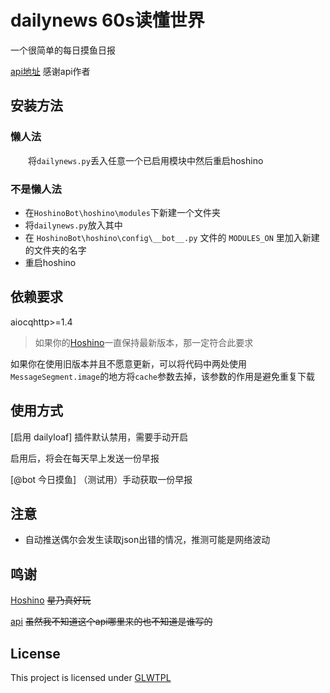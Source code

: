 # dailynews  60s读懂世界
一个很简单的每日摸鱼日报

[api地址](http://d.jiek.top/KbaG) 感谢api作者
## 安装方法
### 懒人法
&emsp;&emsp;将`dailynews.py`丢入任意一个已启用模块中然后重启hoshino
### 不是懒人法
* 在`HoshinoBot\hoshino\modules`下新建一个文件夹
* 将`dailynews.py`放入其中
* 在 `HoshinoBot\hoshino\config\__bot__.py` 文件的 `MODULES_ON` 里加入新建的文件夹的名字
* 重启hoshino
## 依赖要求
aiocqhttp>=1.4
>如果你的[Hoshino](https://github.com/Ice-Cirno/HoshinoBot)一直保持最新版本，那一定符合此要求

如果你在使用旧版本并且不愿意更新，可以将代码中两处使用`MessageSegment.image`的地方将`cache`参数去掉，该参数的作用是避免重复下载
## 使用方式
[启用 dailyloaf] 插件默认禁用，需要手动开启

启用后，将会在每天早上发送一份早报

[@bot 今日摸鱼] （测试用）手动获取一份早报
## 注意
* 自动推送偶尔会发生读取json出错的情况，推测可能是网络波动
## 鸣谢
[Hoshino](https://github.com/Ice-Cirno/HoshinoBot) <s>星乃真好玩</s>

[api](http://d.jiek.top/KbaG) <s>虽然我不知道这个api哪里来的也不知道是谁写的</s>
## License
This project is licensed under [GLWTPL](https://github.com/me-shaon/GLWTPL/blob/master/LICENSE)
